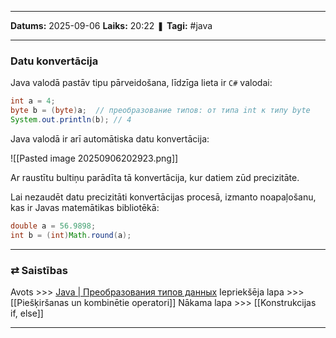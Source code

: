 ___

**Datums:** 2025-09-06
**Laiks:** 20:22
❚ **Tagi:** #java 

---
### Datu konvertācija

Java valodā pastāv tipu pārveidošana, līdzīga lieta ir `C#` valodai:

```java
int a = 4;
byte b = (byte)a;  // преобразование типов: от типа int к типу byte
System.out.println(b); // 4
```

Java valodā ir arī automātiska datu konvertācija:

![[Pasted image 20250906202923.png]]

Ar raustītu bultiņu parādīta tā konvertācija, kur datiem zūd precizitāte.

Lai nezaudēt datu precizitāti konvertācijas procesā, izmanto noapaļošanu, kas ir Javas matemātikas bibliotēkā:

```java
double a = 56.9898;
int b = (int)Math.round(a);
```

---
### ⇄ Saistības

Avots >>> [Java \| Преобразования типов данных](https://metanit.com/java/tutorial/2.2.php)
Iepriekšēja lapa >>> [[Piešķiršanas un kombinētie operatori]]
Nākama lapa >>> [[Konstrukcijas if, else]]

---